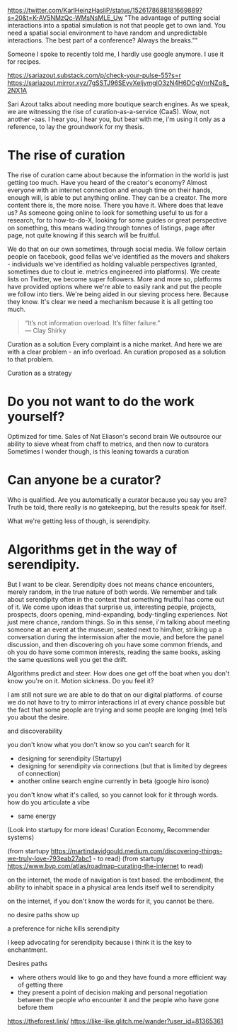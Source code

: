 https://twitter.com/KarlHeinzHasliP/status/1526178688181669889?s=20&t=K-AV5NMzQc-WMsNsMLE_Uw "The advantage of putting social interactions into a spatial simulation is not that people get to own land. You need a spatial social environment to have random and unpredictable interactions. The best part of a conference? Always the breaks.""

Someone I spoke to recently told me, I hardly use google anymore. I use it for recipes. 

https://sariazout.substack.com/p/check-your-pulse-55?s=r
https://sariazout.mirror.xyz/7gSSTJ96SEyvXeljymglO3zN4H6DCgVnrNZq8_2NX1A 

Sari Azout talks about needing more boutique search engines. As we speak, we are witnessing the rise of curation-as-a-service (CaaS). Wow, not another -aas. I hear you, i hear you, but bear with me, i'm using it only as a reference, to lay the groundwork for my thesis. 

# The rise of curation
The rise of curation came about because the information in the world is just getting too much. Have you heard of the creator's economy? Almost everyone with an internet connection and enough time on their hands, enough will, is able to put anything online. They can be a creator. The more content there is, the more noise. There you have it. Where does that leave us? As someone going online to look for something useful to us for a research, for to how-to-do-X, looking for some guides or great perspective on something, this means wading through tonnes of listings, page after page, not quite knowing if this search will be fruitful. 

We do that on our own sometimes, through social media. We follow certain people on facebook, good fellas we've identified as the movers and shakers - individuals we've identified as holding valuable perspectives (granted, sometimes due to clout ie. metrics engineered into platforms). We create lists on Twitter, we become super followers. More and more so, platforms have provided options where we're able to easily rank and put the people we follow into tiers. We're being aided in our sieving process here. Because they know. It's clear we need a mechanism because it is all getting too much. 

> “It’s not information overload. It’s filter failure.”  
― Clay Shirky

Curation as a solution 
Every complaint is a niche market. And here we are with a clear problem - an info overload. An curation proposed as a solution to that problem. 


Curation as a strategy 

# Do you not want to do the work yourself?

Optimized for time. Sales of Nat Eliason's second brain
We outsource our ability to sieve wheat from chaff to metrics, and then now to curators
Sometimes I wonder though, is this leaning towards a curation 


# Can anyone be a curator? 
Who is qualified. Are you automatically a curator because you say you are? Truth be told, there really is no gatekeeping, but the results speak for itself. 



What we're getting less of though, is serendipity. 

# Algorithms get in the way of serendipity. 
But I want to be clear. Serendipity does not means chance encounters, merely random, in the true nature of both words. We remember and talk about serendipity often in the context that something fruitful has come out of it. We come upon ideas that surprise us, interesting people, projects, prospects, doors opening, mind-expanding, body-tingling experiences. Not just mere chance, random things. So in this sense, i'm talking about meeting someone at an event at the museum, seated next to him/her, striking up a conversation during the intermission after the movie, and before the panel discussion, and then discovering oh you have some common friends, and oh you do have some common interests, reading the same books, asking the same questions well you get the drift. 

Algorithms predict and steer. How does one get off the boat when you don't know you're on it. Motion sickness. Do you feel it?

I am still not sure we are able to do that on our digital platforms. of course we do not have to try to mirror interactions irl at every chance possible but the fact that some people are trying and some people are longing (me) tells you about the desire. 



and discoverability 

you don't know what you don't know so you can't search for it 
- designing for serendipity (Startupy)
- designing for serendipity via connections (but that is limited by degrees of connection)
- another online search engine currently in beta (google hiro isono)

you don't know what it's called, so you cannot look for it through words. how do you articulate a vibe 
- same energy 

(Look into startupy for more ideas! Curation Economy, Recommender systems)

(from startupy https://martindavidgould.medium.com/discovering-things-we-truly-love-793eab27abc1 - to read)
(from startupy https://www.bvp.com/atlas/roadmap-curating-the-internet to read)

on the internet, the mode of navigation is text based. 
the embodiment, the ability to inhabit space in a physical area lends itself well to serendipity

on the internet, if you don't know the words for it, you cannot be there. 

no desire paths show up 


a preference for niche kills serendipity 

I keep advocating for serendipity because i think it is the key to enchantment. 

Desires paths 
- where others would like to go and they have found a more efficient way of getting there 
- they present a point of decision making and personal negotiation between the people who encounter it and the people who have gone before them 


https://theforest.link/ 
https://like-like.glitch.me/wander?user_id=81365361 